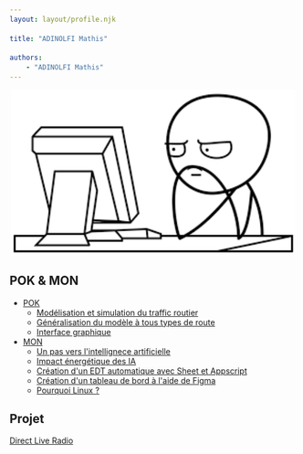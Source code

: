 ```yaml
---
layout: layout/profile.njk

title: "ADINOLFI Mathis"

authors:
    - "ADINOLFI Mathis"
---
```


<div style="text-align: center;">
    <img src="PP.png" width="500"/>
</div>

## POK & MON

- [POK](./pok)
  - [Modélisation et simulation du traffic routier](./pok/temps-1)
  - [Généralisation du modèle à tous types de route](./pok/temps-2)
  - [Interface graphique](./pok/temps-3)
- [MON](./mon)
  - [Un pas vers l'intellignece artificielle](./mon/temps-1.1)
  - [Impact énergétique des IA](./mon/temps-1.2)
  - [Création d'un EDT automatique avec Sheet et Appscript](./mon/temps-2.1)
  - [Création d'un tableau de bord à l'aide de Figma](./mon/temps-2.2)
  - [Pourquoi Linux ?](./mon/temps-3.1)

## Projet

[Direct Live Radio](../_projets/Direct_Live_Radio)
